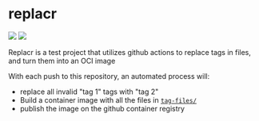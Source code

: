 # replacr
[![](https://github.com/ailox/replacr/actions/workflows/container-image.yml/badge.svg?branch=main)](https://github.com/ailox/replacr/actions/workflows/container-image.yml?query=branch%3Amain "Build Status")
[![](https://img.shields.io/badge/License-MIT-blue.svg)](https://opensource.org/licenses/MIT "License: MIT")

Replacr is a test project that utilizes github actions to replace tags in files, and turn them into an OCI image

With each push to this repository, an automated process will:

- replace all invalid "tag 1" tags with "tag 2"
- Build a container image with all the files in [`tag-files/`](tag-files/)
- publish the image on the github container registry

